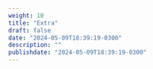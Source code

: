 ```yaml
---
weight: 10
title: "Extra"
draft: false
date: "2024-05-09T18:39:19-0300"
description: ""
publishdate: "2024-05-09T18:39:19-0300"
---
```

